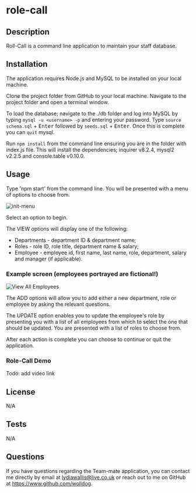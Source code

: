 # role-call

## Description

Roll-Call is a command line application to maintain your staff database. 

## Installation

The application requires Node.js and MySQL to be installed on your local machine. 

Clone the project folder from GitHub to your local machine.  Navigate to the project folder and open a terminal window.

To load the database; navigate to the ./db folder and log into MySQL by typing `mysql -u <username> -p` and entering your password. Type `source schema.sql` + <kbd>Enter</kbd> followed by `seeds.sql` + <kbd>Enter</kbd>. Once this is complete you can `quit` mysql.

Run `npm install` from the command line ensuring you are in the folder with index.js file. This will install the dependencies; inquirer v8.2.4, mysql2 v2.2.5 and console.table v0.10.0. 

## Usage

Type 'npm start' from the command line. You will be presented with a menu of options to choose from. 

![init-menu](https://user-images.githubusercontent.com/110208272/219264056-b2237fab-7e58-4ac1-a96b-357144a89f79.png)

Select an option to begin.

The VIEW options will display one of the following:

- Departments - department ID & department name;
- Roles - role ID, role title, department name & salary;
- Employee - employee id, first name, last name, role, department, salary and manager (if applicable).

### Example screen (employees portrayed are fictional!)

![View All Employees](https://user-images.githubusercontent.com/110208272/219263504-2fb4d4ef-bdaf-4782-93b1-2d8ed8717bdd.png)

The ADD options will allow you to add either a new department, role or employee by asking the relevant questions.

The UPDATE option enables you to update the employee's role by presenting you with a list of all employees from which to select the one that should be updated. You are presented with a list of roles to choose from.

After each action is complete you can choose to continue or quit the application.

### Role-Call Demo
Todo: add video link

## License

N/A

## Tests

N/A

## Questions

  If you have questions regarding the Team-mate application,
  you can contact me directly by email at lydiawallis@live.co.uk or reach out
  to me on GitHub at https://www.github.com/wolldog.

